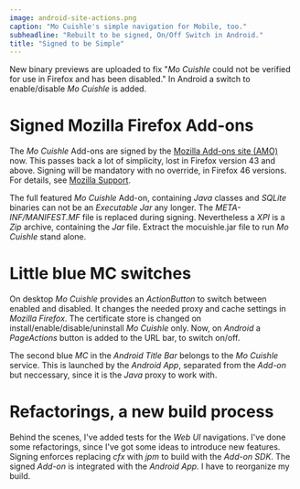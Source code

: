 ```yaml
---
image: android-site-actions.png
caption: "Mo Cuishle's simple navigation for Mobile, too."
subheadline: "Rebuilt to be signed, On/Off Switch in Android."
title: "Signed to be Simple"
---
```


New binary previews are uploaded to fix "*Mo Cuishle* could not be verified for
use in Firefox and has been disabled." In Android a switch to enable/disable 
*Mo Cuishle* is added.
<!--more-->

# Signed Mozilla Firefox Add-ons

The *Mo Cuishle* Add-ons are signed by the
[Mozilla Add-ons site (AMO)](https://addons.mozilla.org/) now. This passes back
a lot of simplicity, lost in Firefox version 43 and above. Signing will be 
mandatory with no override, in Firefox 46 versions. For details, see [Mozilla
Support](https://support.mozilla.org/en-US/kb/add-on-signing-in-firefox).

The full featured *Mo Cuishle* Add-on, containing *Java* classes and *SQLite*
binaries can not be an *Executable Jar* any longer. The *META-INF/MANIFEST.MF* 
file is replaced during signing. Nevertheless a *XPI* is a *Zip* archive, 
containing the *Jar* file. Extract the mocuishle.jar file to run *Mo Cuishle* 
stand alone.

# Little blue MC switches

On desktop *Mo Cuishle* provides an *ActionButton* to switch between enabled and
disabled. It changes the needed proxy and cache settings in *Mozilla Firefox*. 
The certificate store is changed on install/enable/disable/uninstall *Mo 
Cuishle* only. Now, on *Android* a *PageActions* button is added to the URL bar,
to switch on/off.

The second blue *MC* in the *Android Title Bar* belongs to the *Mo Cuishle* 
service. This is launched by the *Android App*, separated from the *Add-on* but 
neccessary, since it is the *Java* proxy to work with.

# Refactorings, a new build process

Behind the scenes, I've added tests for the *Web UI* navigations. I've done some
refactorings, since I've got some ideas to introduce new features. Signing 
enforces replacing *cfx* with *jpm* to build with the *Add-on SDK*. The signed 
*Add-on* is integrated with the *Android App*. I have to reorganize my build.
